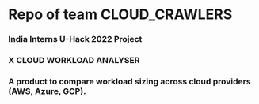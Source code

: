 # Repo of team CLOUD_CRAWLERS 

### India Interns U-Hack 2022 Project

### X CLOUD WORKLOAD ANALYSER
### A product to compare workload sizing across cloud providers (AWS, Azure, GCP).

